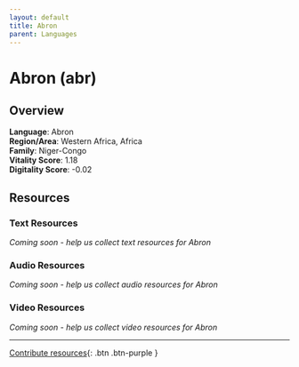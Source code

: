```yaml
---
layout: default
title: Abron
parent: Languages
---
```


# Abron (abr)

## Overview

**Language**: Abron  
**Region/Area**: Western Africa, Africa  
**Family**: Niger-Congo  
**Vitality Score**: 1.18  
**Digitality Score**: -0.02  

## Resources

### Text Resources
*Coming soon - help us collect text resources for Abron*

### Audio Resources
*Coming soon - help us collect audio resources for Abron*

### Video Resources
*Coming soon - help us collect video resources for Abron*

---

[Contribute resources](https://fairtrain.github.io/){: .btn .btn-purple }
